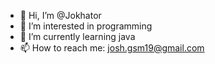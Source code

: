 - 👋 Hi, I’m @Jokhator
- 👀 I’m interested in programming
- 🌱 I’m currently learning java
- 📫 How to reach me: josh.gsm19@gmail.com

<!---
Jokhator/Jokhator is a ✨ special ✨ repository because its `README.md` (this file) appears on your GitHub profile.
You can click the Preview link to take a look at your changes.
--->
